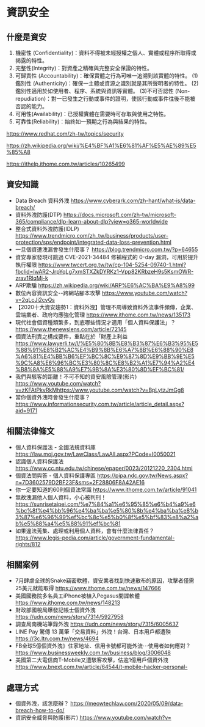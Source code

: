 # 資訊安全
## 什麼是資安
1. 機密性 (Confidentiality)：資料不得被未經授權之個人、實體或程序所取得或揭露的特性。
2. 完整性(Integrity)：對資產之精確與完整安全保證的特性。
3. 可歸責性 (Accountability)：確保實體之行為可唯一追溯到該實體的特性。
    (1)鑑別性 (Authenticity)：確保一主體或資源之識別就是其所聲明者的特性。
    (2)鑑別性適用於如使用者、程序、系統與資訊等實體。
    (3)不可否認性 (Non-repudiation)：對一已發生之行動或事件的證明，使該行動或事件往後不能被否認的能力。
4. 可用性(Availability)：已授權實體在需要時可存取與使用之特性。
5. 可靠性(Reliability)：始終如一預期之行為與結果的特性。

https://www.redhat.com/zh-tw/topics/security

https://zh.wikipedia.org/wiki/%E4%BF%A1%E6%81%AF%E5%AE%89%E5%85%A8

https://ithelp.ithome.com.tw/articles/10265499
## 資安知識
* Data Breach 資料外洩 
https://www.cyberark.com/zh-hant/what-is/data-breach/
* 資料外洩防護(DTP)
https://docs.microsoft.com/zh-tw/microsoft-365/compliance/dlp-learn-about-dlp?view=o365-worldwide
* 整合式資料外洩防護(IDLP)
https://www.trendmicro.com/zh_tw/business/products/user-protection/sps/endpoint/integrated-data-loss-prevention.html
* 一旦個資遭洩漏會發生什麼事？
https://blog.trendmicro.com.tw/?p=64655
* 資安專家發現可跳過 CVE-2021-34484 修補程式的 0-day 漏洞，可用於提升執行權限
https://www.twcert.org.tw/tw/cp-104-5254-09740-1.html?fbclid=IwAR2-JrpYqLg7xmSTXZkDYRKz1-Vpp82KRbzeH9s5KsmOWR-zrav1RlqMj-k
* ARP欺騙 
https://zh.wikipedia.org/wiki/ARP%E6%AC%BA%E9%A8%99
* 數位內容資訊安全--跨網站腳本攻擊 
https://www.youtube.com/watch?v=2qLcJi2cvQs
* 【2020十大資安趨勢1：資料外洩】管理不周導致資料外流事件頻傳，企業、雲端業者、政府均應強化管理
https://www.ithome.com.tw/news/135173
* 現代社會個資種類繁多，到底哪些情況才適用「個人資料保護法」？
https://www.thenewslens.com/article/72145
* 個資法刑責之構成要件，重點在於「財產上利益
https://www.lawyerli.tw/l/%E5%80%8B%E8%B3%87%E6%B3%95%E5%88%91%E8%B2%AC%E4%B9%8B%E6%A7%8B%E6%88%90%E8%A6%81%E4%BB%B6%EF%BC%8C%E9%87%8D%E9%BB%9E%E5%9C%A8%E6%96%BC%E3%80%8C%E8%B2%A1%E7%94%A2%E4%B8%8A%E5%88%A9%E7%9B%8A%E3%80%8D%EF%BC%81/
* 我們與駭客的距離！不可不知的資安風險管理(影片)
https://www.youtube.com/watch?v=zKFAtPkvRkMhttps://www.youtube.com/watch?v=BpLytzJmGg8
* 當你個資外洩時會發生什麼事？
https://www.informationsecurity.com.tw/article/article_detail.aspx?aid=9171
## 相關法律條文
* 個人資料保護法 - 全國法規資料庫
https://law.moj.gov.tw/LawClass/LawAll.aspx?PCode=I0050021
* 認識個人資料保護法
https://www.cc.ntu.edu.tw/chinese/epaper/0023/20121220_2304.html
* 個資法問與答 - 個人資料保護專區
https://pipa.ndc.gov.tw/News.aspx?n=7D3602579D2BF23F&sms=2F28806F8A42AE16
* 你一定要知道的60則個資法常識
https://www.ithome.com.tw/article/91041
* 無故洩漏他人個人資料，小心被判刑！
https://sunrisetaipei.com/%e7%84%a1%e6%95%85%e6%b4%a9%e6%bc%8f%e4%bb%96%e4%ba%ba%e5%80%8b%e4%ba%ba%e8%b3%87%e6%96%99%ef%bc%8c%e5%b0%8f%e5%bf%83%e8%a2%ab%e5%88%a4%e5%88%91%ef%bc%81
* 如果違法蒐集、處理或利用個人資料，會有什麼法律責任？
https://www.legis-pedia.com/article/government-fundamental-rights/812
## 相關案例
* 7月肆虐全球的Snake竊密軟體，資安業者找到快速散布的原因，攻擊者僅需25美元就能取得
https://www.ithome.com.tw/news/147666
* 美國國務院多名員工iPhone被植入Pegasus間諜軟體
https://www.ithome.com.tw/news/148213
* 財政部國稅局爆發記帳士個資外洩
https://udn.com/news/story/7314/5927958
* 調查局南機站筆錄外洩
https://udn.com/news/story/7315/6005637
* LINE Pay 驚傳 13 萬筆「交易資料」外洩！台灣、日本用戶都遭殃
https://3c.ltn.com.tw/news/4694
* FB全球5億個資外洩》住家地址、信用卡號都可能外流⋯使用者如何應對？
https://www.businessweekly.com.tw/business/blog/3006048
* 美國第二大電信商T-Mobile又遭駭客攻擊，估逾1億用戶個資外洩
https://www.bnext.com.tw/article/64544/t-mobile-hacker-personal-
## 處理方式
* 個資外洩，該怎麼辦？
https://meowtechlaw.com/2020/05/09/data-breach-how-to-do/
* 資訊安全威脅與防護(影片)
https://www.youtube.com/watch?v=